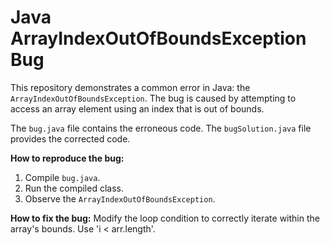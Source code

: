 # Java ArrayIndexOutOfBoundsException Bug

This repository demonstrates a common error in Java: the `ArrayIndexOutOfBoundsException`. The bug is caused by attempting to access an array element using an index that is out of bounds.

The `bug.java` file contains the erroneous code. The `bugSolution.java` file provides the corrected code.

**How to reproduce the bug:**
1. Compile `bug.java`.
2. Run the compiled class.
3. Observe the `ArrayIndexOutOfBoundsException`.

**How to fix the bug:**
Modify the loop condition to correctly iterate within the array's bounds. Use 'i < arr.length'.